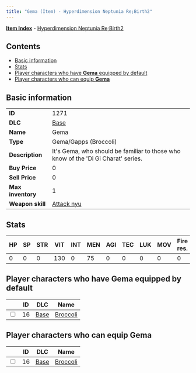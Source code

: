 ```yaml
---
title: "Gema (Item) - Hyperdimension Neptunia Re;Birth2"
---
```


[**Item Index**](/neptunia/rb2/item/index.html) - [Hyperdimension Neptunia Re;Birth2](/neptunia/rb2)

## Contents

- [Basic information](#basic-information)
- [Stats](#stats)
- [Player characters who have **Gema** equipped by default](#player-characters-who-have-gema-equipped-by-default)
- [Player characters who can equip **Gema**](#player-characters-who-can-equip-gema)

## Basic information

|   |   |
| -- | -- |
| **ID** | 1271 |
| **DLC** | [Base](/neptunia/rb2/dlc/0-base.html) |
| **Name** | Gema |
| **Type** | Gema/Gapps (Broccoli) |
| **Description** | It's Gema, who should be familiar to those who know of the  'Di Gi Charat' series. |
| **Buy Price** | 0 |
| **Sell Price** | 0 |
| **Max inventory** | 1 |
| **Weapon skill** | [Attack nyu](/neptunia/rb2/skill/0-1801-attack-nyu.html) |

## Stats

| HP | SP | STR | VIT | INT | MEN | AGI | TEC | LUK | MOV | Fire res. | Ice res. | Wind res. | Lightning res. |
| -- | -- | --- | --- | --- | --- | --- | --- | --- | --- | --------- | -------- | --------- | -------------- |
| 0 | 0 | 0 | 130 | 0 | 75 | 0 | 0 | 0 | 0 | 0 | 0 | 0 | 0 |

## Player characters who have **Gema** equipped by default

|    | ID | DLC | Name |
| -- | -- | --- | ---- |
| <input type="checkbox" id="rb2-player-0-16" class="trackbox" /> | 16 | [Base](/neptunia/rb2/dlc/0-base.html) | [Broccoli](/neptunia/rb2/player/0-16-broccoli.html) |

## Player characters who can equip **Gema**

|    | ID | DLC | Name |
| -- | -- | --- | ---- |
| <input type="checkbox" id="rb2-player-0-16" class="trackbox" /> | 16 | [Base](/neptunia/rb2/dlc/0-base.html) | [Broccoli](/neptunia/rb2/player/0-16-broccoli.html) |